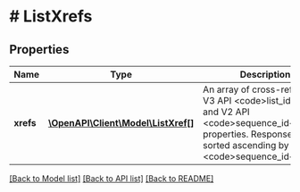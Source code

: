 # # ListXrefs

## Properties

Name | Type | Description | Notes
------------ | ------------- | ------------- | -------------
**xrefs** | [**\OpenAPI\Client\Model\ListXref[]**](ListXref.md) | An array of cross-referenced V3 API &lt;code&gt;list_id&lt;/code&gt; and V2 API &lt;code&gt;sequence_id&lt;/code&gt; properties. Response is sorted ascending by &lt;code&gt;sequence_id&lt;/code&gt;. | [optional]

[[Back to Model list]](../../README.md#models) [[Back to API list]](../../README.md#endpoints) [[Back to README]](../../README.md)
